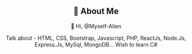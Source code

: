 <div align="center">
    <h2>🚀 About Me</h2>
    <p>👋 Hi, @Myself-Alien</p>
    <p>Talk about - HTML, CSS, Bootstrap, Javascript, PHP, ReactJs, Node.Js, Express.Js, MySql, MongoDB... Wish to learn C# </p>
</div>



<!---
Myself-Alien/Myself-Alien is a ✨ special ✨ repository because its `README.md` (this file) appears on your GitHub profile.
You can click the Preview link to take a look at your changes.
--->
